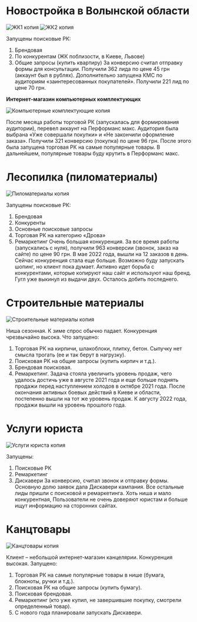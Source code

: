 <h1><b>Новостройка в Волынской области</b></h1>

![ЖК1 копия](https://user-images.githubusercontent.com/113106509/189108913-cd4c75ee-3bba-403c-8c2c-6b0c39b52fa4.png)
![ЖК2 копия](https://user-images.githubusercontent.com/113106509/189108953-b6a13677-e5dd-4836-9616-0535b6e23dd1.png)

Запущены поисковые РК:
1. Брендовая
2. По конкурентам (ЖК поблизости, в Киеве, Львове)
3. Общие запросы (купить квартиру)
За конверсию считал отправку формы для консультации. Получили 362
лида по цене 45 грн (аккаунт был в рублях).
Дополнительно запущена КМС по аудиториям «заинтересованных
покупателей». Получили 221 лид по цене 70 грн.

<b>Интернет-магазин компьютерных комплектующих</b></h1>

![Компьютерные комплектующие копия](https://user-images.githubusercontent.com/113106509/189109180-153a7dd1-9406-4556-a010-b583d6be3f36.png)

После месяца работы торговой РК (запускалась для формирования
аудитории), перевел аккаунт на Перформанс макс.
Аудитория была выбрана «Уже совершали покупки» и «Не закончили
оформление заказа». Получили 321 конверсию (покупка) по цене 96 грн.
После этого была запущена торговая РК на самые популярные товары. В
дальнейшем, популярные товары буду крутить в Перформанс макс.

<h1><b>Лесопилка (пиломатериалы)</b></h1>

![Пиломатериалы копия](https://user-images.githubusercontent.com/113106509/189109290-a279dcb6-77c4-4257-9de0-235245b89f51.png)

Запущены поисковые РК:
1. Брендовая
2. Конкуренты
3. Основные поисковые запросы
4. Торговая РК на категорию «Дрова»
5. Ремаркетинг
Очень большая конкуренция.
За все время работы (запускались с нуля), получили 963 конверсии
(звонок, заказ на сайте) по цене 90 грн. В мае 2022 года, вышли на 12
заказов в день. Сейчас конкуренция стала еще больше. Возможно буду
запускать шопинг, но клиент пока думает. Активно идет борьба с
конкурентами, которые копируют наш сайт и используют наш бренд.
Гугл уже выкинул из выдачи двух. Осталось добить последнего.

<h1><b>Строительные материалы</b></h1>

![Строительные материалы копия](https://user-images.githubusercontent.com/113106509/189109447-7bb3a792-46a4-45c7-862a-4eb81854829f.png)

Ниша сезонная. К зиме спрос обычно падает. Конкуренция чрезвычайно
высока.
Что запущено:
1. Торговая РК на кирпичи, шлакоблоки, плитку, бетон. Сыпучку нет
смысла трогать (ее и так берут в нагрузку).
2. Поисковая РК на общие запросы (купить кирпич и т.д.).
3. Брендовая поисковая.
4. Ремаркетинг.
Задача стояла увеличить уровень продаж, чего удалось достичь уже в
августе 2021 года и еще больше поднять продажи перед наступлением
холодов в октябре 2021 года.
После окончания активных боевых действий в Киеве и области,
постепенно вышли на тот же уровень продаж. К августу 2022 года,
продажи вышли на уровень прошлого года.

<h1><b>Услуги юриста</b></h1>

![Услуги юриста копия](https://user-images.githubusercontent.com/113106509/189109576-0e1cd06d-2933-4d20-9b2f-592cd49e5c43.png)

Запущены:
1. Поисковые РК
2. Ремаркетинг
3. Дискавери
За конверсию, считал звонок и отправку формы. Основную долю заявок
дала Дискавери кампания. Все остальные лиды пришли с поисковой и
ремаркетинга.
Хоть ниша и мало конкурентная, Пользователи не очень доверяют
юристам и больше ищут информацию на сторонних сайтах.

<h1><b>Канцтовары</b></h1>

![Канцтовары копия](https://user-images.githubusercontent.com/113106509/189109803-ba43980c-34bc-4415-8edf-7053b03e0abd.png)

Клиент – небольшой интернет-магазин канцелярии. Конкуренция
высокая.
Запущено:
1. Торговая РК на самые популярные товары в нише (бумага,
блокноты, ручки и т.д.).
2. Поисковая РК на общие запросы (купить бумагу).
3. Поисковая брендовая.
4. Ремаркетинг (кто уже купил, не завершившие покупку, смотрели
определенный товар).
5. С нового года планировали запускать Дискавери.
